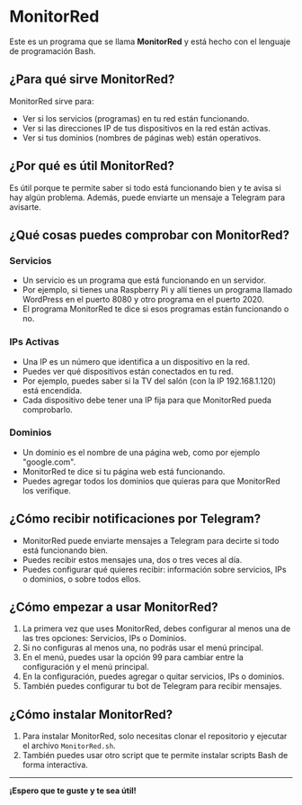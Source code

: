 # MonitorRed

Este es un programa que se llama **MonitorRed** y está hecho con el lenguaje de programación Bash.

## ¿Para qué sirve MonitorRed?

MonitorRed sirve para:
- Ver si los servicios (programas) en tu red están funcionando.
- Ver si las direcciones IP de tus dispositivos en la red están activas.
- Ver si tus dominios (nombres de páginas web) están operativos.

## ¿Por qué es útil MonitorRed?

Es útil porque te permite saber si todo está funcionando bien y te avisa si hay algún problema. Además, puede enviarte un mensaje a Telegram para avisarte.

## ¿Qué cosas puedes comprobar con MonitorRed?

### Servicios

- Un servicio es un programa que está funcionando en un servidor.
- Por ejemplo, si tienes una Raspberry Pi y allí tienes un programa llamado WordPress en el puerto 8080 y otro programa en el puerto 2020.
- El programa MonitorRed te dice si esos programas están funcionando o no.

### IPs Activas

- Una IP es un número que identifica a un dispositivo en la red.
- Puedes ver qué dispositivos están conectados en tu red.
- Por ejemplo, puedes saber si la TV del salón (con la IP 192.168.1.120) está encendida.
- Cada dispositivo debe tener una IP fija para que MonitorRed pueda comprobarlo.

### Dominios

- Un dominio es el nombre de una página web, como por ejemplo "google.com".
- MonitorRed te dice si tu página web está funcionando.
- Puedes agregar todos los dominios que quieras para que MonitorRed los verifique.

## ¿Cómo recibir notificaciones por Telegram?

- MonitorRed puede enviarte mensajes a Telegram para decirte si todo está funcionando bien.
- Puedes recibir estos mensajes una, dos o tres veces al día.
- Puedes configurar qué quieres recibir: información sobre servicios, IPs o dominios, o sobre todos ellos.

## ¿Cómo empezar a usar MonitorRed?

1. La primera vez que uses MonitorRed, debes configurar al menos una de las tres opciones: Servicios, IPs o Dominios.
2. Si no configuras al menos una, no podrás usar el menú principal.
3. En el menú, puedes usar la opción 99 para cambiar entre la configuración y el menú principal.
4. En la configuración, puedes agregar o quitar servicios, IPs o dominios.
5. También puedes configurar tu bot de Telegram para recibir mensajes.

## ¿Cómo instalar MonitorRed?

1. Para instalar MonitorRed, solo necesitas clonar el repositorio y ejecutar el archivo `MonitorRed.sh`.
2. También puedes usar otro script que te permite instalar scripts Bash de forma interactiva.

---

**¡Espero que te guste y te sea útil!**
